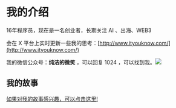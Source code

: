 # 我的介绍

16年程序员，现在是一名创业者，长期关注 AI 、出海、WEB3

会在 X 平台上实时更新一些我的思考：[http://www.ityouknow.com/](http://www.ityouknow.com/)

我的微信公众号：**纯洁的微笑** ，可以回复 1024 ，可以找到我。![](http://ityouknow.com/assets/images/keeppuresmile_430.jpg)


## 我的故事


[如果对我的故事感兴趣，可以点击这里!](http://mp.weixin.qq.com/mp/homepage?__biz=MzI4NDY5Mjc1Mg==&hid=10&sn=03d9983545ca490e0d9528bcc830d496&scene=18#wechat_redirect)
